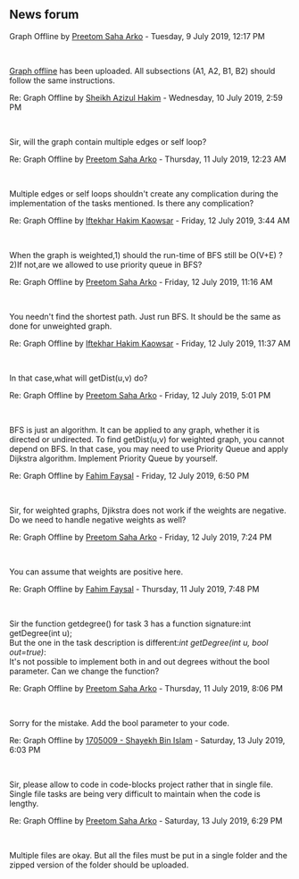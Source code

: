 <h2>News forum</h2><a href="https://moodle.cse.buet.ac.bd/user/view.php?id=1764&course=429"></a>
Graph Offline
by <a href="https://moodle.cse.buet.ac.bd/user/view.php?id=1764&course=429">Preetom Saha Arko</a> - Tuesday, 9 July 2019, 12:17 PM


 

<a href="..%5C..%5CGraph%20Offline%20Assignment">Graph offline</a> has been uploaded. All subsections (A1, A2, B1, B2) should follow the same instructions.





<a href="https://moodle.cse.buet.ac.bd/user/view.php?id=1443&course=429"></a>
Re: Graph Offline
by <a href="https://moodle.cse.buet.ac.bd/user/view.php?id=1443&course=429">Sheikh Azizul Hakim</a> - Wednesday, 10 July 2019, 2:59 PM


 

Sir, will the graph contain multiple edges or self loop?





<a href="https://moodle.cse.buet.ac.bd/user/view.php?id=1764&course=429"></a>
Re: Graph Offline
by <a href="https://moodle.cse.buet.ac.bd/user/view.php?id=1764&course=429">Preetom Saha Arko</a> - Thursday, 11 July 2019, 12:23 AM


 

Multiple edges or self loops shouldn't create any complication during the implementation of the tasks mentioned. Is there any complication? 





<a href="https://moodle.cse.buet.ac.bd/user/view.php?id=1442&course=429"></a>
Re: Graph Offline
by <a href="https://moodle.cse.buet.ac.bd/user/view.php?id=1442&course=429">Iftekhar Hakim Kaowsar</a> - Friday, 12 July 2019, 3:44 AM


 

When the graph is weighted,1) should the run-time of BFS still be O(V+E) ?2)If not,are we allowed to use priority queue in BFS?<br />





<a href="https://moodle.cse.buet.ac.bd/user/view.php?id=1764&course=429"></a>
Re: Graph Offline
by <a href="https://moodle.cse.buet.ac.bd/user/view.php?id=1764&course=429">Preetom Saha Arko</a> - Friday, 12 July 2019, 11:16 AM


 

You needn't find the shortest path. Just run BFS. It should be the same as done for unweighted graph.





<a href="https://moodle.cse.buet.ac.bd/user/view.php?id=1442&course=429"></a>
Re: Graph Offline
by <a href="https://moodle.cse.buet.ac.bd/user/view.php?id=1442&course=429">Iftekhar Hakim Kaowsar</a> - Friday, 12 July 2019, 11:37 AM


 

In that case,what will getDist(u,v) do?





<a href="https://moodle.cse.buet.ac.bd/user/view.php?id=1764&course=429"></a>
Re: Graph Offline
by <a href="https://moodle.cse.buet.ac.bd/user/view.php?id=1764&course=429">Preetom Saha Arko</a> - Friday, 12 July 2019, 5:01 PM


 

BFS is just an algorithm. It can be applied to any graph, whether it is directed or undirected. To find getDist(u,v) for weighted graph, you cannot depend on BFS. In that case, you may need to use Priority Queue and apply Dijkstra algorithm. Implement Priority Queue by yourself. 





<a href="https://moodle.cse.buet.ac.bd/user/view.php?id=1454&course=429"></a>
Re: Graph Offline
by <a href="https://moodle.cse.buet.ac.bd/user/view.php?id=1454&course=429">Fahim  Faysal</a> - Friday, 12 July 2019, 6:50 PM


 

Sir, for weighted graphs, Djikstra does not work if the weights are negative. Do we need to handle negative weights as well?





<a href="https://moodle.cse.buet.ac.bd/user/view.php?id=1764&course=429"></a>
Re: Graph Offline
by <a href="https://moodle.cse.buet.ac.bd/user/view.php?id=1764&course=429">Preetom Saha Arko</a> - Friday, 12 July 2019, 7:24 PM


 

You can assume that weights are positive here. 





















<a href="https://moodle.cse.buet.ac.bd/user/view.php?id=1454&course=429"></a>
Re: Graph Offline
by <a href="https://moodle.cse.buet.ac.bd/user/view.php?id=1454&course=429">Fahim  Faysal</a> - Thursday, 11 July 2019, 7:48 PM


 

Sir the function getdegree() for task 3 has a function signature:int getDegree(int u);<br />But the one in the task description is different:*int getDegree(int u, bool out=true)*: <br />It's not possible to implement both in and out degrees without the bool parameter. Can we change the function?





<a href="https://moodle.cse.buet.ac.bd/user/view.php?id=1764&course=429"></a>
Re: Graph Offline
by <a href="https://moodle.cse.buet.ac.bd/user/view.php?id=1764&course=429">Preetom Saha Arko</a> - Thursday, 11 July 2019, 8:06 PM


 

Sorry for the mistake. Add the bool parameter to your code. 









<a href="https://moodle.cse.buet.ac.bd/user/view.php?id=1490&course=429"></a>
Re: Graph Offline
by <a href="https://moodle.cse.buet.ac.bd/user/view.php?id=1490&course=429">1705009 - Shayekh Bin Islam</a> - Saturday, 13 July 2019, 6:03 PM


 

Sir, please allow to code in code-blocks project rather that in single file. Single file tasks are being very difficult to maintain when the code is lengthy.<br />





<a href="https://moodle.cse.buet.ac.bd/user/view.php?id=1764&course=429"></a>
Re: Graph Offline
by <a href="https://moodle.cse.buet.ac.bd/user/view.php?id=1764&course=429">Preetom Saha Arko</a> - Saturday, 13 July 2019, 6:29 PM


 

Multiple files are okay. But all the files must be put in a single folder and the zipped version of the folder should be uploaded. 










